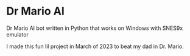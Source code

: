 # Dr Mario AI
 Dr Mario AI bot written in Python that works on Windows with SNES9x emulator

I made this fun lil project in March of 2023 to beat my dad in Dr. Mario.
